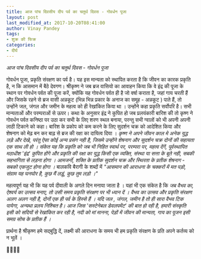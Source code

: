 ```yaml
---
title: आज पांच दिवसीय दीप पर्व का चतुर्थ दिवस - गोवर्धन पूजा
layout: post
last_modified_at: 2017-10-20T08:41:00
author: Vinay Pandey
tags:
- शुक्र की फिक्र
categories:
- दीर्घ
---
```

*आज पांच दिवसीय दीप पर्व का चतुर्थ दिवस - गोवर्धन पूजा*

गोवर्धन पूजा, प्रकृति संरक्षण का पर्व है। यह इस मान्यता को स्थापित करता है कि जीवन का कारक प्रकृति है, न कि आसमान में बैठे देवगण। श्रीकृष्ण ने जब ब्रज वासियो का आवाहन किया कि वे इंद्र की पूजा के स्थान पर गोवर्धन पर्वत की पूजा करें, क्योंकि यह गोवर्धन पर्वत ही है जो वर्षा कराता है, जहां गाय चरती हैं और जिसके रहने से ब्रज वासी अन्नकूट (भिन्न भिन्न प्रकार के अनाज का समूह - अन्नकूट ) पाते हैं, तो उन्होंने जल, जंगल और जमीन के महत्व को ही रेखांकित किया था । उन्होंने कहा प्रकृति सर्वोपरि है। सभी मान्यताओं और परम्पराओं से ऊपर। कथा के अनुसार इंद्र ने कुपित हो जब प्रलयंकारी बारिश की तो कृष्ण ने गोवर्धन पर्वत कनिष्ठा पर उठा कर सभी के लिए शरण स्थल बनाया, परन्तु सभी ग्वालों को भी अपनी अपनी लाठी टिकाने को कहा। बारिश के प्रकोप को कम करने के लिए सुदर्शन चक्र को आदेशित किया और शेषनाग को मेढ़ बन कर बाढ़ से ब्रज की रक्षा का दायित्व दिया । 
*कृष्ण ने अपने जीवन काल मे अनेक युद्ध लड़े और देखे, परंतु ऐसा कोई अन्य प्रसंग नही है, जिसमे उन्होंने शेषनाग और सुदर्शन चक्र दोनों की सहायता एक साथ ली हो । संकेत यह कि प्रकृति को जब भी निहित स्वार्थ पर, परम्परा पर, महत्व देंगें, पूर्वस्थापित मठाधीश 'इंद्र' कुपित होंगे और प्रकृति की रक्षा का युद्ध किसी एक व्यक्ति, संस्था या सत्ता के बूते नही, सबकी सहभागिता से लड़ना होगा । आमजनोंं, शक्ति के प्रतीक सुदर्शन चक्र और स्थिरता के प्रतीक शेषनाग - सबको एकजुट होना होगा ।* 
बालकवि बैरागी के शब्दों में 
_"आसमान की आराधना के चक्करों में मत पड़ो,_
_संग्राम यह घनघोर है, कुछ मैं लड़ूं, कुछ तुम लड़ो ।"_

महत्वपूर्ण यह भी कि यह पर्व दीवाली के अगले दिन मनाया जाता है । यहां भी एक संकेत है कि *जब वैभव का, ऐश्वर्य का उत्सव मनाए, तो उसी समय प्रकृति संरक्षण पर भी ध्यान दें । वैभव का उत्सव और प्रकृति संरक्षण अलग अलग नही है, दोनों एक ही पर्व के हिस्से हैं । यदि जल , जंगल, जमीन है तो ही सारा वैभव टिक पायेगा, अन्यथा प्रलय निश्चित है। आज जिस 'सस्टेनेबल डेवलपमेंट' की बात हो रही है, हमारी संस्कृति इसी को सदियों से रेखांकित कर रही है, नदी को मां मानना, पेड़ों में जीवन की मान्यता, गाय का पूजन इसी समग्र सोच के प्रतीक हैं ।*

प्रार्थना है
श्रीकृष्ण हमे सद्बुद्धि दें, लक्ष्मी की आराधना के समय भी हम प्रकृति संरक्षण के प्रति अपने कर्तव्य को न भूलें । 

🙏🌷🌷🙏


